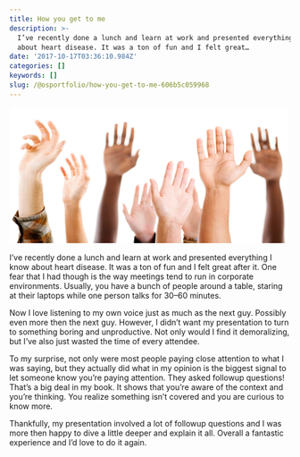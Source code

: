 ```yaml
---
title: How you get to me
description: >-
  I’ve recently done a lunch and learn at work and presented everything I know
  about heart disease. It was a ton of fun and I felt great…
date: '2017-10-17T03:36:10.984Z'
categories: []
keywords: []
slug: /@osportfolio/how-you-get-to-me-606b5c059968
---
```


![](img/1__ZOoCLwd7F4w67a4G2K2SHA.png)

I’ve recently done a lunch and learn at work and presented everything I know about heart disease. It was a ton of fun and I felt great after it. One fear that I had though is the way meetings tend to run in corporate environments. Usually, you have a bunch of people around a table, staring at their laptops while one person talks for 30–60 minutes.

Now I love listening to my own voice just as much as the next guy. Possibly even more then the next guy. However, I didn’t want my presentation to turn to something boring and unproductive. Not only would I find it demoralizing, but I’ve also just wasted the time of every attendee.

To my surprise, not only were most people paying close attention to what I was saying, but they actually did what in my opinion is the biggest signal to let someone know you’re paying attention. They asked followup questions! That’s a big deal in my book. It shows that you’re aware of the context and you’re thinking. You realize something isn’t covered and you are curious to know more.

Thankfully, my presentation involved a lot of followup questions and I was more then happy to dive a little deeper and explain it all. Overall a fantastic experience and I’d love to do it again.
